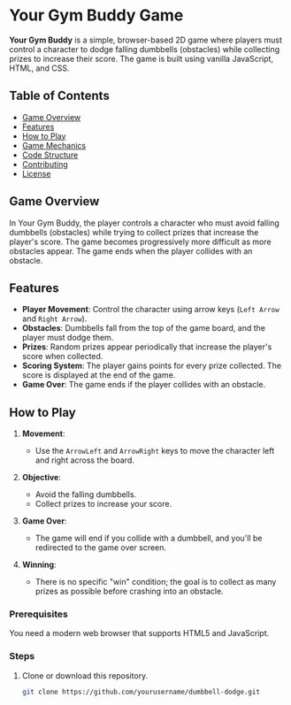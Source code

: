 # **Your Gym Buddy Game**

**Your Gym Buddy** is a simple, browser-based 2D game where players must control a character to dodge falling dumbbells (obstacles) while collecting prizes to increase their score. The game is built using vanilla JavaScript, HTML, and CSS.

## **Table of Contents**

- [Game Overview](#game-overview)
- [Features](#features)
- [How to Play](#how-to-play)
- [Game Mechanics](#game-mechanics)
- [Code Structure](#code-structure)
- [Contributing](#contributing)
- [License](#license)

## **Game Overview**

In Your Gym Buddy, the player controls a character who must avoid falling dumbbells (obstacles) while trying to collect prizes that increase the player's score. The game becomes progressively more difficult as more obstacles appear. The game ends when the player collides with an obstacle.

## **Features**

- **Player Movement**: Control the character using arrow keys (`Left Arrow` and `Right Arrow`).
- **Obstacles**: Dumbbells fall from the top of the game board, and the player must dodge them.
- **Prizes**: Random prizes appear periodically that increase the player's score when collected.
- **Scoring System**: The player gains points for every prize collected. The score is displayed at the end of the game.
- **Game Over**: The game ends if the player collides with an obstacle.

## **How to Play**

1. **Movement**:
   - Use the `ArrowLeft` and `ArrowRight` keys to move the character left and right across the board.
2. **Objective**:

   - Avoid the falling dumbbells.
   - Collect prizes to increase your score.

3. **Game Over**:

   - The game will end if you collide with a dumbbell, and you'll be redirected to the game over screen.

4. **Winning**:
   - There is no specific "win" condition; the goal is to collect as many prizes as possible before crashing into an obstacle.

### Prerequisites

You need a modern web browser that supports HTML5 and JavaScript.

### Steps

1. Clone or download this repository.

   ```bash
   git clone https://github.com/yourusername/dumbbell-dodge.git
   ```
